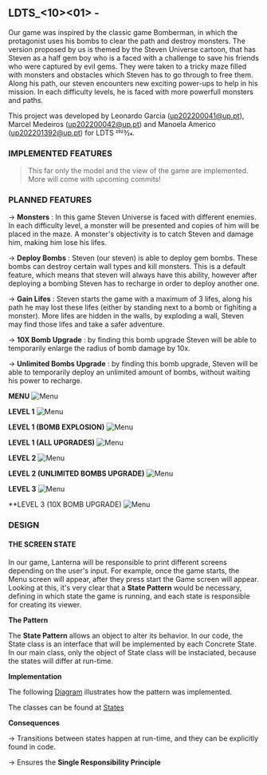 ## LDTS_<10><01> - <Universe Bomber>


Our game was inspired by the classic game Bomberman, in which the protagonist uses his bombs to clear the path and destroy monsters. The version proposed by us is themed by the Steven Universe cartoon, that has Steven as a half gem boy who is a faced with a challenge to save his friends who were captured by evil gems. They were taken to a tricky maze filled with monsters and obstacles which Steven has to go through to free them. Along his path, our steven encounters new exciting power-ups to help in his mission. In each difficulty levels, he is faced with more powerfull monsters and paths. 


This project was developed by Leonardo Garcia (up202200041@up.pt), Marcel Medeiros (up202200042@up.pt) and Manoela Americo (up202201392@up.pt) for LDTS 2023⁄24.

### IMPLEMENTED FEATURES

> This far only the model and the view of the game are implemented. More will come with upcoming commits!

### PLANNED FEATURES

-> **Monsters** : In this game Steven Universe is faced with different enemies. In each difficulty level, a monster will be presented and copies of him will be placed in the maze. A monster's objectivity is to catch Steven and damage him, making him lose his lifes. 

-> **Deploy Bombs** : Steven (our steven) is able to deploy gem bombs. These bombs can destroy certain wall types and kill monsters. This is a default feature, which means that steven will always have this ability, however after deploying a bombing Steven has to recharge in order to deploy another one.

-> **Gain Lifes** : Steven starts the game with a maximum of 3 lifes, along his path he may lost these lifes (either by standing next to a bomb or fighiting a monster). More lifes are hidden in the walls, by exploding a wall, Steven may find those lifes and take a safer adventure. 

-> **10X Bomb Upgrade** : by finding this bomb upgrade Steven will be able to temporarily enlarge the radius of bomb damage by 10x. 

-> **Unlimited Bombs Upgrade** : by finding this bomb upgrade, Steven will be able to temporarily deploy an unlimited amount of bombs, without waiting his power to recharge.

**MENU**
![Menu](https://github.com/FEUP-LDTS-2023/project-l10gr01/blob/Documentation/Docs/1%20(1).png)

**LEVEL 1**
![Menu](https://github.com/FEUP-LDTS-2023/project-l10gr01/blob/Documentation/Docs/2%20(1).png)

**LEVEL 1 (BOMB EXPLOSION)**
![Menu](https://github.com/FEUP-LDTS-2023/project-l10gr01/blob/Documentation/Docs/3%20(1).png)

**LEVEL 1 (ALL UPGRADES)**
![Menu](https://github.com/FEUP-LDTS-2023/project-l10gr01/blob/Documentation/Docs/4%20(1).png)

**LEVEL 2**
![Menu](https://github.com/FEUP-LDTS-2023/project-l10gr01/blob/Documentation/Docs/5%20(1).png)

**LEVEL 2 (UNLIMITED BOMBS UPGRADE)**
![Menu](https://github.com/FEUP-LDTS-2023/project-l10gr01/blob/Documentation/Docs/6%20(2).png)

**LEVEL 3**
![Menu](https://github.com/FEUP-LDTS-2023/project-l10gr01/blob/Documentation/Docs/7%20(1).png)

**LEVEL 3 (10X BOMB UPGRADE)
![Menu](https://github.com/FEUP-LDTS-2023/project-l10gr01/blob/Documentation/Docs/8%20(1).png)

### DESIGN

#### THE SCREEN STATE ####

In our game, Lanterna will be responsible to print different screens depending on the user's input. For example, once the game starts, the Menu screen will appear, after they press start the Game screen will appear. Looking at this, it's very clear that a **State Pattern** would be necessary, defining in which state the game is running, and each state is responsible for creating its viewer.

**The Pattern**

The **State Pattern** allows an object to alter its behavior. In our code, the State class is an interface that will be implemented by each Concrete State. In our main class, only the object of State class will be instaciated, because the states will differ at run-time.

**Implementation**

The following [Diagram](Docs/State.drawio.png) illustrates how the pattern was implemented.

The classes can be found at [States](src/main/java/com/ldts/steven/states)


**Consequences**

-> Transitions between states happen at run-time, and they can be explicitly found in code.

-> Ensures the **Single Responsibility Principle**




